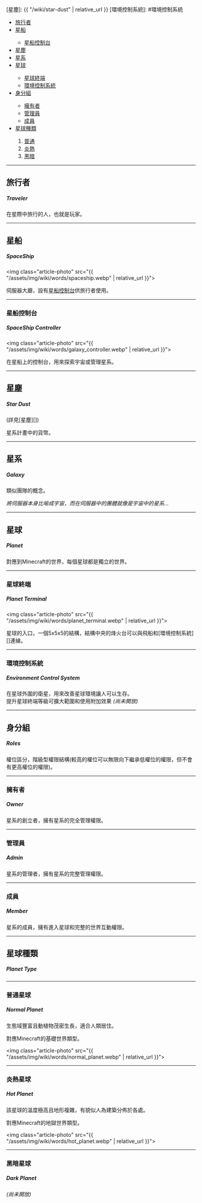 [星船控制台]: #星船控制台
[星塵]: {{ "/wiki/star-dust" | relative_url }}
[環境控制系統]: #環境控制系統

<div class="article-content">
<ul>
    <li><a href="#旅行者">旅行者</a></li>
    <li><a href="#星船">星船</a></li>
		<ul>
			<li><a href="#星船控制台">星船控制台</a></li>
		</ul>
	<li><a href="#星塵">星塵</a></li>
	<li><a href="#星系">星系</a></li>
	<li><a href="#星球">星球</a></li>
		<ul>
			<li><a href="#星球終端">星球終端</a></li>
			<li><a href="#環境控制系統">環境控制系統</a></li>
		</ul>
	<li><a href="#身分組">身分組</a></li>
		<ul>
			<li><a href="#擁有者">擁有者</a></li>
			<li><a href="#管理員">管理員</a></li>
			<li><a href="#成員">成員</a></li>
		</ul>
	<li><a href="#星球種類">星球種類</a></li>
		<ol>
			<li><a href="#普通星球">普通</a></li>
			<li><a href="#炎熱星球">炎熱</a></li>
			<li><a href="#黑暗星球">黑暗</a></li>
		</ol>
</ul>
</div>

---

## 旅行者
##### Traveler

在星際中旅行的人，也就是玩家。

---

## 星船
##### SpaceShip

<img class="article-photo" src="{{ "/assets/img/wiki/words/spaceship.webp" | relative_url }}">

伺服器大廳，設有[星船控制台][]供旅行者使用。

<hr class="sub">

### 星船控制台
##### SpaceShip Controller

<img class="article-photo" src="{{ "/assets/img/wiki/words/galaxy_controller.webp" | relative_url }}">

在星船上的控制台，用來探索宇宙或管理星系。

---

## 星塵
##### Star Dust

(詳見[星塵][])

星系計畫中的貨幣。

---

## 星系
##### Galaxy

類似團隊的概念。

*將伺服器本身比喻成宇宙，而在伺服器中的團體就像是宇宙中的星系...*

---

## 星球
##### Planet

對應到Minecraft的世界，每個星球都是獨立的世界。

<hr class="sub">

### 星球終端
##### Planet Terminal

<img class="article-photo" src="{{ "/assets/img/wiki/words/planet_terminal.webp" | relative_url }}">

星球的入口，一個5x5x5的結構，結構中央的烽火台可以與飛船和[環境控制系統][]連線。

<hr class="sub">

### 環境控制系統
##### Environment Control System

在星球外圍的衛星，用來改善星球環境讓人可以生存。  
提升星球終端等級可擴大範圍和使用附加效果 *(尚未開放)*

---

## 身分組
##### Roles

權位區分，階級型權限結構(較高的權位可以無限向下繼承低權位的權限，但不會有更高權位的權限)。

<hr class="sub">

### 擁有者
##### Owner

星系的創立者，擁有星系的完全管理權限。

<hr class="sub">

### 管理員
##### Admin

星系的管理者，擁有星系的完整管理權限。

<hr class="sub">

### 成員
##### Member

星系的成員，擁有進入星球和完整的世界互動權限。

---

## 星球種類
##### Planet Type

<hr class="sub">

### 普通星球
##### Normal Planet

生態域豐富且動植物茂密生長，適合人類居住。

對應Minecraft的基礎世界類型。

<img class="article-photo" src="{{ "/assets/img/wiki/words/normal_planet.webp" | relative_url }}">

<hr class="sub">

### 炎熱星球
##### Hot Planet

該星球的溫度極高且地形複雜，有貌似人為建築分佈於各處。

對應Minecraft的地獄世界類型。

<img class="article-photo" src="{{ "/assets/img/wiki/words/hot_planet.webp" | relative_url }}">

<hr class="sub">

### 黑暗星球
##### Dark Planet

*(尚未開放)*
